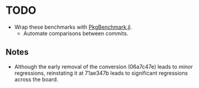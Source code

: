 # TODO
- Wrap these benchmarks with [PkgBenchmark.jl](https://github.com/JuliaCI/PkgBenchmark.jl).
  - Automate comparisons between commits.


## Notes
- Although the early removal of the conversion (06a7c47e) leads to minor regressions, reinstating it at 71ae347b leads to significant regressions across the board.
